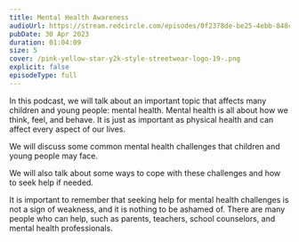 ```yaml
---
title: Mental Health Awareness
audioUrl: https://stream.redcircle.com/episodes/0f2378de-be25-4ebb-848c-c2642c8d15a5/stream.mp3
pubDate: 30 Apr 2023
duration: 01:04:09
size: 5
cover: /pink-yellow-star-y2k-style-streetwear-logo-19-.png
explicit: false
episodeType: full
---
```

In this podcast, we will talk about an important topic that affects many children and young people: mental health. Mental health is all about how we think, feel, and behave. It is just as important as physical health and can affect every aspect of our lives.

We will discuss some common mental health challenges that children and young people may face.

We will also talk about some ways to cope with these challenges and how to seek help if needed.

It is important to remember that seeking help for mental health challenges is not a sign of weakness, and it is nothing to be ashamed of. There are many people who can help, such as parents, teachers, school counselors, and mental health professionals.